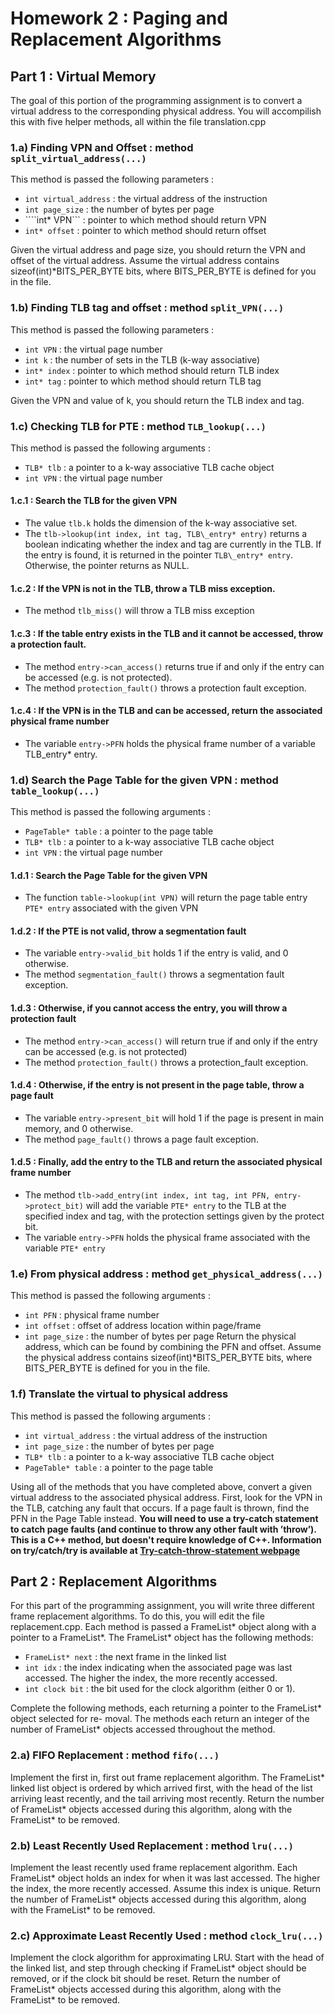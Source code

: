 # Homework 2 : Paging and Replacement Algorithms

## Part 1 : Virtual Memory 
The goal of this portion of the programming assignment is to convert a virtual address to the corresponding physical address.  You will accompilish this with five helper methods, all within the file translation.cpp

### 1.a) Finding VPN and Offset : method ```split_virtual_address(...)```
This method is passed the following parameters : 
- ```int virtual_address``` : the virtual address of the instruction 
- ```int page_size``` : the number of bytes per page
- ````int* VPN``` : pointer to which method should return VPN
- ```int* offset``` : pointer to which method should return offset

Given the virtual address and page size, you should return the VPN and offset of the virtual address.  Assume the virtual address contains sizeof(int)\*BITS_PER_BYTE bits, where BITS_PER_BYTE is defined for you in the file.

### 1.b) Finding TLB tag and offset : method ```split_VPN(...)```
This method is passed the following parameters :
- ```int VPN``` : the virtual page number
- ```int k``` : the number of sets in the TLB (k-way associative)
- ```int* index``` : pointer to which method should return TLB index
- ```int* tag``` : pointer to which method should return TLB tag

Given the VPN and value of k, you should return the TLB index and tag.

### 1.c) Checking TLB for PTE : method ```TLB_lookup(...)```
This method is passed the following arguments : 
- ```TLB* tlb``` : a pointer to a k-way associative TLB cache object
- ```int VPN``` : the virtual page number

#### 1.c.1 : Search the TLB for the given VPN  
- The value ```tlb.k``` holds the dimension of the k-way associative set.
- The ```tlb->lookup(int index, int tag, TLB\_entry* entry)``` returns a boolean indicating whether the index and tag are currently in the TLB.  If the entry is found, it is returned in the pointer ```TLB\_entry* entry```.  Otherwise, the pointer returns as NULL.
#### 1.c.2 : If the VPN is not in the TLB, throw a TLB miss exception.
- The method ```tlb_miss()``` will throw a TLB miss exception
#### 1.c.3 : If the table entry exists in the TLB and it cannot be accessed, throw a protection fault.
- The method ```entry->can_access()``` returns true if and only if the entry can be accessed (e.g. is not protected).
- The method ```protection_fault()``` throws a protection fault exception.
#### 1.c.4 : If the VPN is in the TLB and can be accessed, return the associated physical frame number
- The variable ```entry->PFN``` holds the physical frame number of a variable TLB_entry* entry.

### 1.d) Search the Page Table for the given VPN : method ```table_lookup(...)```
This method is passed the following arguments : 
- ```PageTable* table``` : a pointer to the page table
- ```TLB* tlb``` : a pointer to a k-way associative TLB cache object
- ```int VPN``` : the virtual page number

#### 1.d.1 : Search the Page Table for the given VPN
- The function ```table->lookup(int VPN)``` will return the page table entry ```PTE* entry``` associated with the given VPN
#### 1.d.2 : If the PTE is not valid, throw a segmentation fault
- The variable ```entry->valid_bit``` holds 1 if the entry is valid, and 0 otherwise.
- The method ```segmentation_fault()``` throws a segmentation fault exception.
#### 1.d.3 : Otherwise, if you cannot access the entry, you will throw a protection fault
- The method ```entry->can_access()``` will return true if and only if the entry can be accessed (e.g. is not protected)
- The method ```protection_fault()``` throws a protection_fault exception.
#### 1.d.4 : Otherwise, if the entry is not present in the page table, throw a page fault
- The variable ```entry->present_bit``` will hold 1 if the page is present in main memory, and 0 otherwise.
- The method ```page_fault()``` throws a page fault exception.
#### 1.d.5 : Finally, add the entry to the TLB and return the associated physical frame number
- The method ```tlb->add_entry(int index, int tag, int PFN, entry->protect_bit)``` will add the variable ```PTE* entry``` to the TLB at the specified index and tag, with the protection settings given by the protect bit.
- The variable ```entry->PFN``` holds the physical frame associated with the variable ```PTE* entry```

### 1.e) From physical address : method ```get_physical_address(...)```
This method is passed the following arguments : 
- ```int PFN``` : physical frame number
- ```int offset``` : offset of address location within page/frame
- ```int page_size``` : the number of bytes per page
Return the physical address, which can be found by combining the PFN and offset.  Assume the physical address contains sizeof(int)\*BITS_PER_BYTE bits, where BITS_PER_BYTE is defined for you in the file.

### 1.f) Translate the virtual to physical address
This method is passed the following arguments :
- ```int virtual_address``` : the virtual address of the instruction 
- ```int page_size``` : the number of bytes per page
- ```TLB* tlb``` : a pointer to a k-way associative TLB cache object
- ```PageTable* table``` : a pointer to the page table

Using all of the methods that you have completed above, convert a given virtual address to
the associated physical address. First, look for the VPN in the TLB, catching any fault that
occurs. If a page fault is thrown, find the PFN in the Page Table instead. 
**You will need to use a try-catch statement to catch page faults (and continue to throw any other fault with
’throw’).  This is a C++ method, but doesn't require knowledge of C++.  Information on try/catch/try is available at [Try-catch-throw-statement webpage](https://learn.microsoft.com/en-us/cpp/cpp/try-throw-and-catch-statements-cpp?view=msvc-170)**


## Part 2 : Replacement Algorithms
For this part of the programming assignment, you will write three different frame replacement algorithms. To do this, you will edit the file replacement.cpp.  Each method is passed a FrameList\* object along with a pointer to a FrameList\*. The FrameList\* object has the following methods:
- ```FrameList* next``` : the next frame in the linked list
- ```int idx``` : the index indicating when the associated page was last accessed. The higher the
index, the more recently accessed.
- ```int clock bit``` : the bit used for the clock algorithm (either 0 or 1).

Complete the following methods, each returning a pointer to the FrameList* object selected for re-
moval. The methods each return an integer of the number of FrameList* objects accessed throughout
the method.

### 2.a) FIFO Replacement : method ```fifo(...)```
Implement the first in, first out frame replacement algorithm. The FrameList\*
linked list object is ordered by which arrived first, with the head of the list arriving least
recently, and the tail arriving most recently. Return the number of FrameList\* objects
accessed during this algorithm, along with the FrameList\* to be removed.

### 2.b) Least Recently Used Replacement : method ```lru(...)```
Implement the least recently used frame replacement algorithm.  Each FrameList* object holds an index for when it was last accessed. The higher the index, the more recently accessed. Assume this index is unique. Return the number of FrameList\* objects accessed during this algorithm, along with the FrameList\* to be removed.

### 2.c) Approximate Least Recently Used : method ```clock_lru(...)```
Implement the clock algorithm for approximating LRU. Start with the head of the linked list, and step through
checking if FrameList\* object should be removed, or if the clock bit should be reset.
Return the number of FrameList\* objects accessed during this algorithm, along with the
FrameList\* to be removed.
